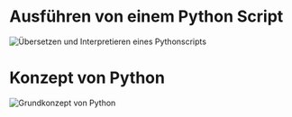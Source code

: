 # Ausführen von einem Python Script

![Übersetzen und Interpretieren eines Pythonscripts](https://github.com/NeumannSven/pyshb_programmierkurs/blob/master/session1/program.png "Übersetzen und Interpretieren eines Pythonscripts")


# Konzept von Python

![Grundkonzept von Python](https://github.com/NeumannSven/pyshb_programmierkurs/blob/master/session1/concept.png "Grundkonzept von Python")

